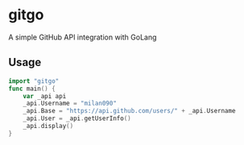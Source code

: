 # gitgo

A simple GitHub API integration with GoLang

## Usage

```go
import "gitgo"
func main() {
	var _api api
	_api.Username = "milan090"
	_api.Base = "https://api.github.com/users/" + _api.Username
	_api.User = _api.getUserInfo()
	_api.display()
}
```
